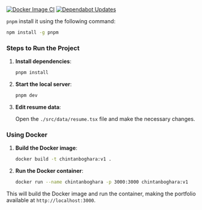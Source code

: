 [![Docker Image CI](https://github.com/chintanboghara/chintan-boghara/actions/workflows/docker-image.yml/badge.svg?branch=main)](https://github.com/chintanboghara/chintan-boghara/actions/workflows/docker-image.yml)
[![Dependabot Updates](https://github.com/chintanboghara/chintan-boghara/actions/workflows/dependabot/dependabot-updates/badge.svg?branch=main)](https://github.com/chintanboghara/chintan-boghara/actions/workflows/dependabot/dependabot-updates)


`pnpm` install it using the following command:

```bash
npm install -g pnpm
```

### Steps to Run the Project

1. **Install dependencies**:

   ```bash
   pnpm install
   ```

2. **Start the local server**:

   ```bash
   pnpm dev
   ```

3. **Edit resume data**:

   Open the `./src/data/resume.tsx` file and make the necessary changes.

### Using Docker

1. **Build the Docker image**:

   ```bash
   docker build -t chintanboghara:v1 .
   ```

2. **Run the Docker container**:

   ```bash
   docker run --name chintanboghara -p 3000:3000 chintanboghara:v1
   ```

This will build the Docker image and run the container, making the portfolio available at `http://localhost:3000`.
